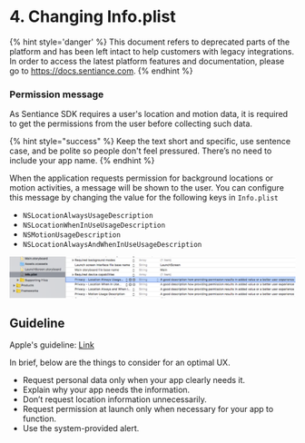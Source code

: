 # 4. Changing Info.plist

{% hint style='danger' %} This document refers to deprecated parts of the platform and has been left intact to help customers with legacy integrations. In order to access the latest platform features and documentation, please go to https://docs.sentiance.com. {% endhint %}

### Permission message

As Sentiance SDK requires a user's location and motion data, it is required to get the permissions from the user before collecting such data.

{% hint style="success" %}
Keep the text short and specific, use sentence case, and be polite so people don't feel pressured. There’s no need to include your app name.
{% endhint %}

When the application requests permission for background locations or motion activities, a message will be shown to the user. You can configure this message by changing the value for the following keys in `Info.plist`

* `NSLocationAlwaysUsageDescription`
* `NSLocationWhenInUseUsageDescription`
* `NSMotionUsageDescription`
* `NSLocationAlwaysAndWhenInUseUsageDescription`

![](../../.gitbook/assets/ios-plist.png)

## Guideline

Apple's guideline: [Link](https://developer.apple.com/design/human-interface-guidelines/ios/app-architecture/requesting-permission/)

In brief, below are the things to consider for an optimal UX.

* Request personal data only when your app clearly needs it.
* Explain why your app needs the information.
* Don’t request location information unnecessarily.
* Request permission at launch only when necessary for your app to function. 
* Use the system-provided alert. 

